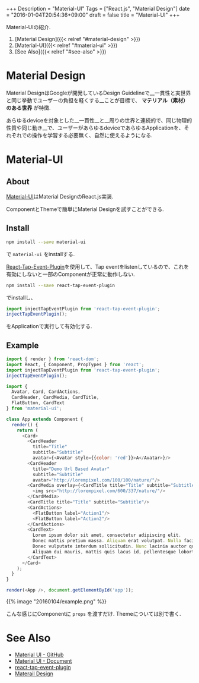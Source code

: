 +++
Description = "Material-UI"
Tags = ["React.js", "Material Design"]
date = "2016-01-04T20:54:36+09:00"
draft = false
title = "Material-UI"
+++

Material-UIの紹介.

<!--more-->

1. [Material Design]({{< relref "#material-design" >}})
2. [Material-UI]({{< relref "#material-ui" >}})
3. [See Also]({{< relref "#see-also" >}})


# Material Design

Material DesignはGoogleが開発しているDesign Guidelineで__一貫性と実世界と同じ挙動でユーザーの負担を軽くする__ことが目標で、 __マテリアル（素材）のある世界__ が特徴.

あらゆるdeviceを対象とした__一貫性__と__周りの世界と連続的で、同じ物理的性質や同じ動き__で、ユーザーがあらゆるdeviceであらゆるApplicationを、それぞれでの操作を学習する必要無く、自然に使えるようになる.


# Material-UI

## About

[Material-UI](https://github.com/callemall/material-ui)はMaterial DesignのReact.js実装.

ComponentとThemeで簡単にMaterial Designを試すことができる.


## Install

```sh
npm install --save material-ui
```

で `material-ui` をinstallする.

[React-Tap-Event-Plugin](https://github.com/zilverline/react-tap-event-plugin)を使用して、Tap eventをlistenしているので、これを有効にしないと一部のComponentが正常に動作しない.

```sh
npm install --save react-tap-event-plugin
```

でinstallし、

```js
import injectTapEventPlugin from 'react-tap-event-plugin';
injectTapEventPlugin();
```

をApplicationで実行して有効化する.


## Example

```js
import { render } from 'react-dom';
import React, { Component, PropTypes } from 'react';
import injectTapEventPlugin from 'react-tap-event-plugin';
injectTapEventPlugin();

import {
  Avatar, Card, CardActions,
  CardHeader, CardMedia, CardTitle,
  FlatButton, CardText
} from 'material-ui';

class App extends Component {
  render() {
    return (
      <Card>
        <CardHeader
          title="Title"
          subtitle="Subtitle"
          avatar={<Avatar style={{color: 'red'}}>A</Avatar>}/>
        <CardHeader
          title="Demo Url Based Avatar"
          subtitle="Subtitle"
          avatar="http://lorempixel.com/100/100/nature/"/>
        <CardMedia overlay={<CardTitle title="Title" subtitle="Subtitle"/>}>
          <img src="http://lorempixel.com/600/337/nature/"/>
        </CardMedia>
        <CardTitle title="Title" subtitle="Subtitle"/>
        <CardActions>
          <FlatButton label="Action1"/>
          <FlatButton label="Action2"/>
        </CardActions>
        <CardText>
          Lorem ipsum dolor sit amet, consectetur adipiscing elit.
          Donec mattis pretium massa. Aliquam erat volutpat. Nulla facilisi.
          Donec vulputate interdum sollicitudin. Nunc lacinia auctor quam sed pellentesque.
          Aliquam dui mauris, mattis quis lacus id, pellentesque lobortis odio.
        </CardText>
      </Card>
    );
  }
}

render(<App />, document.getElementById('app'));
```

{{% image "20160104/example.png" %}}

こんな感じにComponentに `props` を渡すだけ.
Themeについては別で書く.


# See Also

- [Material UI - GitHub](https://github.com/callemall/material-ui)
- [Material UI - Document](http://www.material-ui.com/#/home)
- [react-tap-event-plugin](https://github.com/zilverline/react-tap-event-plugin)
- [Materail Design](https://www.google.com/design/spec/material-design/introduction.html)
